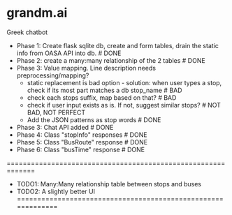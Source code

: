 # grandm.ai
Greek chatbot

* Phase 1: Create flask sqlite db, create and form tables, drain the static info from OASA API into db. # DONE
* Phase 2: create a many:many relationship of the 2 tables # DONE
* Phase 3: Value mapping. Line description needs preprocessing/mapping? 
    * static replacement is bad option - solution: when user types a stop, check if its most part matches a db stop_name # BAD
    * check each stops suffix, map based on that? # BAD
    * check if user input exists as is. If not, suggest similar stops? # NOT BAD, NOT PERFECT 
    * Add the JSON patterns as stop words # DONE 
* Phase 3: Chat API added # DONE
* Phase 4: Class "stopInfo" responses # DONE
* Phase 5: Class "BusRoute" response  # DONE
* Phase 6: Class "busTime" response   # DONE

=============================================================
* TODO1: Many:Many relationship table between stops and buses
* TODO2: A slightly better UI 
=============================================================
